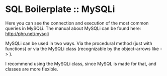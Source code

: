 # SQL Boilerplate :: MySQLi

Here you can see the connection and execution of the most common queries in MySQLi. 
The manual about MySQLi can be found here: http://php.net/mysqli

MySQLi can be used in two ways. Via the procedural method (just with functions) or 
via the MySQLi class (recognizable by the object-arrows like -> ).

I recommend using the MySQLi class, since MySQL is made for that, and classes are more flexible. 